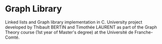 # Graph Library

Linked lists and Graph library implementation in C.
University project developed by Thibault BERTIN and Timothée LAURENT as part of the Graph Theory course (1st year of Master's degree) at the Université de Franche-Comté.
